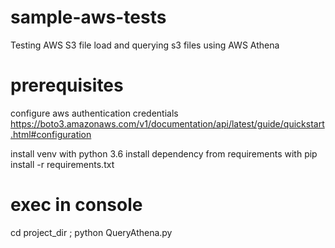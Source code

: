 # sample-aws-tests
Testing AWS S3 file load and querying s3 files using AWS Athena

# prerequisites
configure aws authentication credentials
https://boto3.amazonaws.com/v1/documentation/api/latest/guide/quickstart.html#configuration

install venv with python 3.6
install dependency from requirements with pip install -r requirements.txt

# exec in console
cd project_dir ; python QueryAthena.py